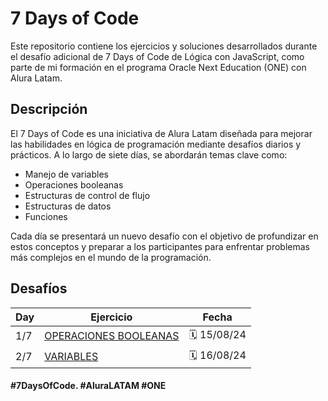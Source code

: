# 7 Days of Code

Este repositorio contiene los ejercicios y soluciones desarrollados durante el desafío adicional de 7 Days of Code de Lógica con JavaScript, como parte de mi formación en el programa Oracle Next Education (ONE) con Alura Latam.

## Descripción

El 7 Days of Code es una iniciativa de Alura Latam diseñada para mejorar las habilidades en lógica de programación mediante desafíos diarios y prácticos. A lo largo de siete días, se abordarán temas clave como:

- Manejo de variables
- Operaciones booleanas
- Estructuras de control de flujo
- Estructuras de datos
- Funciones

Cada día se presentará un nuevo desafío con el objetivo de profundizar en estos conceptos y preparar a los participantes para enfrentar problemas más complejos en el mundo de la programación.

## Desafíos

| Day | Ejercicio                                    | Fecha       |
| --- | -------------------------------------------- | ----------- |
| 1/7 | [OPERACIONES BOOLEANAS](./Day1/ejercicio.md) | 🗓️ 15/08/24 |
| 2/7 | [VARIABLES](./Day2/ejercicio.md)             | 🗓️ 16/08/24 |

#### #7DaysOfCode. #AluraLATAM #ONE

